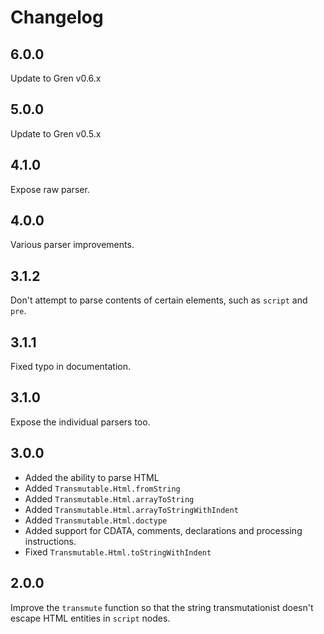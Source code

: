 # Changelog

## 6.0.0

Update to Gren v0.6.x


## 5.0.0

Update to Gren v0.5.x


## 4.1.0

Expose raw parser.

## 4.0.0

Various parser improvements.


## 3.1.2

Don't attempt to parse contents of certain elements, such as `script` and `pre`.

## 3.1.1

Fixed typo in documentation.

## 3.1.0

Expose the individual parsers too.

## 3.0.0

- Added the ability to parse HTML
- Added `Transmutable.Html.fromString`
- Added `Transmutable.Html.arrayToString`
- Added `Transmutable.Html.arrayToStringWithIndent`
- Added `Transmutable.Html.doctype`
- Added support for CDATA, comments, declarations and processing instructions.
- Fixed `Transmutable.Html.toStringWithIndent`


## 2.0.0

Improve the `transmute` function so that the string transmutationist doesn't escape HTML entities in `script` nodes.
